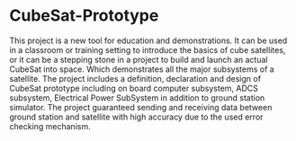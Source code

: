 # CubeSat-Prototype
This project is a new tool for education and demonstrations. It can be used in a classroom or training setting to introduce the basics of cube satellites, or it can be a stepping stone in a project to build and launch an actual CubeSat into space. Which demonstrates all the major subsystems of a satellite. The project includes a definition, declaration and design of CubeSat prototype including on board computer subsystem, ADCS subsystem, Electrical Power SubSystem in addition to ground station simulator. The project guaranteed sending and receiving data between ground station and satellite with high accuracy due to the used error checking mechanism.
